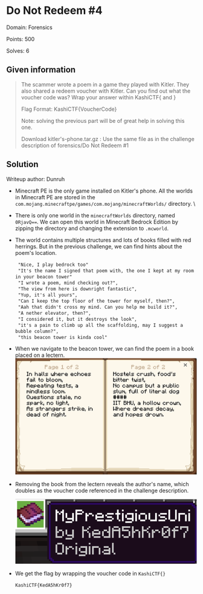 # Do Not Redeem #4

Domain: Forensics

Points: 500

Solves: 6

## Given information

>The scammer wrote a poem in a game they played with Kitler. They also shared a redeem voucher with Kitler. Can you find out what the voucher code was? Wrap your answer within KashiCTF{ and }
>
>Flag Format: KashiCTF{VoucherCode}
>
>Note: solving the previous part will be of great help in solving this one.
>
>Download kitler's-phone.tar.gz : Use the same file as in the challenge description of forensics/Do Not Redeem #1

## Solution

Writeup author: Dunruh

* Minecraft PE is the only game installed on Kitler's phone. All the worlds in Minecraft PE are stored in the `com.mojang.minecraftpe/games/com.mojang/minecraftWorlds/` directory. \

* There is only one world in the `minecraftWorlds` directory, named `0RjavQ==`. We can open this world in Minecraft Bedrock Edition by zipping the directory and changing the extension to `.mcworld`. 

* The world contains multiple structures and lots of books filled with red herrings. But in the previous challenge, we can find hints about the poem's location.


   ```
    "Nice, I play bedrock too"
    "It's the name I signed that poem with, the one I kept at my room in your beacon tower"
    "I wrote a poem, mind checking out?",
    "The view from here is downright fantastic",
    "Yup, it's all yours",
    "Can I keep the top floor of the tower for myself, then?",
    "Aah that didn't cross my mind. Can you help me build it?",
    "A nether elevator, then?",
    "I considered it, but it destroys the look",
    "it's a pain to climb up all the scaffolding, may I suggest a bubble column?",
    "this beacon tower is kinda cool"
  ``` 

* When we navigate to the beacon tower, we can find the poem in a book placed on a lectern.
  ![](poem.png)

* Removing the book from the lectern reveals the author's name, which doubles as the voucher code referenced in the challenge description.

  ![](author_name.png)

* We get the flag by wrapping the voucher code in `KashiCTF{}`

  ```
  KashiCTF{KedA5hKr0f7}
  ```